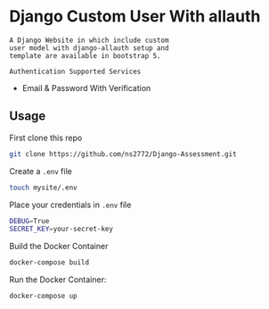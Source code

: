 # Django Custom User With allauth

```
A Django Website in which include custom 
user model with django-allauth setup and
template are available in bootstrap 5.
```

`` Authentication Supported Services ``
* Email & Password With Verification

## Usage

First clone this repo
```bash
git clone https://github.com/ns2772/Django-Assessment.git 
```

Create a `.env` file
```bash
touch mysite/.env
```


Place your credentials in `.env` file
```bash
DEBUG=True
SECRET_KEY=your-secret-key
```

Build the Docker Container
```bash
docker-compose build
```

Run the Docker Container:
```bash
docker-compose up
```